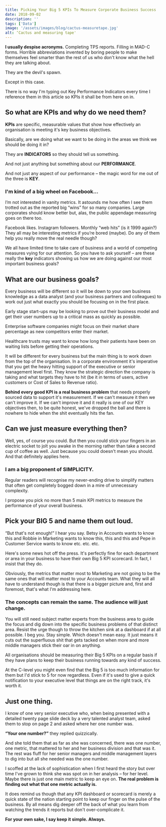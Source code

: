 ```yaml
---
title: Picking Your Big 5 KPIs To Measure Corporate Business Success
date: 2018-09-02
description: ''
tags: ['Data']
image: '/assets/images/blog/cactus-measuretape.jpg'
alt: ‘Cactus and measuring tape'
---
```

**I usually despise acronyms.** Completing TPS reports. Filling in MAD-C forms. Horrible abbreviations invented by boring people to make themselves feel smarter than the rest of us who don't know what the hell they are talking about.

They are the devil's spawn.

Except in this case.

There is no way I'm typing out Key Performance Indicators every time I reference them in this article so KPIs it shall be from here on in.

## So what are KPIs and why do we need them?

**KPIs** are specific, measurable values that show how effectively an organisation is meeting it's key business objectives.

Basically, are we doing what we want to be doing in the areas we think we should be doing it in?

They are **INDICATORS** so they should tell us something.

And not just anything but something about our **PERFORMANCE**.

And not just any aspect of our performance &#8211; the magic word for me out of the three is **KEY**.

### I'm kind of a big wheel on Facebook…

I&#8217;m not interested in vanity metrics. It astounds me how often I see them trotted out as the reported big “wins” for so many companies. Large corporates should know better but, alas, the public appendage measuring goes on there too.

Facebook likes. Instagram followers. Monthly “web hits” (is it 1999 again?) They all may be interesting metrics if you&#8217;re bored (maybe). Do any of them help you really move the real needle though?

We all have limited time to take care of business and a world of competing measures vying for our attention. So you have to ask yourself – are these really the **key** indicators showing us how we are doing against our most important business goals?

## What are our business goals?

Every business will be different so it will be down to your own business knowledge as a data analyst (and your business partners and colleagues) to work out just what exactly you should be focusing on in the first place.

Early stage start-ups may be looking to prove out their business model and get their user numbers up to a critical mass as quickly as possible.

Enterprise software companies might focus on their market share percentage as new competitors enter their market.

Healthcare trusts may want to know how long their patients have been on waiting lists before getting their operations.

It will be different for every business but the main thing is to work down from the top of the organisation. In a corporate environment it's imperative that you get the heavy hitting support of the executive or senior management level first. They know the strategic direction the company is taking and what targets they have to hit (be it in terms of users, active customers or Cost of Sales to Revenue ratio).

**Behind every good KPI is a real business problem** that needs properly sourced data to support it's measurement. If we can't measure it then we can't improve it. If we can't improve it and it really is one of our KEY objectives then, to be quite honest, we've dropped the ball and there is nowhere to hide when the shit eventually hits the fan.

## Can we just measure everything then?

Well, yes, of course you could. But then you could stick your fingers in an electric socket to jolt you awake in the morning rather than take a second cup of coffee as well. Just because you could doesn't mean you should. And that definitely applies here.

### I am a big proponent of SIMPLICITY.

Regular readers will recognise my never-ending drive to simplify matters that often get completely bogged down in a mire of unnecessary complexity.

I propose you pick no more than 5 main KPI metrics to measure the performance of your overall business.

## Pick your BIG 5 and name them out loud.

“But that's not enough!” I hear you say. Betsy in Accounts wants to know this and Robbie in Marketing wants to know this, this and this and Pepe in Customer Service wants to know etc. etc. etc.

Here's some news hot off the press. It's perfectly fine for each department or area in your business to have their own Big 5 KPI scorecard. In fact, I insist that they do.

Obviously, the metrics that matter most to Marketing are not going to be the same ones that will matter most to your Accounts team. What they will all have to understand though is that there is a bigger picture and, first and foremost, that's what I'm addressing here.

### The concepts can remain the same. The audience will just change.

You will still need subject matter experts from the business area to guide the focus and dig down into the specific business problems of that distinct area. Resist the urge though to throw the kitchen sink at a dashboard if at all possible. I beg you. Stay simple. Which doesn't mean easy. It just means it cuts out the superfluous shit that gets tacked on when more and more middle managers stick their oar in on anything.

All organisations should be measuring their Big 5 KPIs on a regular basis if they have plans to keep their business running towards any kind of success.

At the C-level you might even find that the Big 5 is too much information for them but I'd stick to 5 for now regardless. Even if it's used to give a quick notification to your executive level that things are on the right track, it's worth it.

## Just one thing.

I know of one very senior executive who, when being presented with a detailed twenty page slide deck by a very talented analyst team, asked them to stop on page 2 and asked where her one number was.

**“Your one number?”** they replied quizzically.

And she told them that as far as she was concerned, there was one number, one metric, that mattered to her and her business division and that was it. The rest was fluff for her senior managers and middle management layers to dig into but all she needed was the one number.

I scoffed at the lack of sophistication when I first heard the story but over time I've grown to think she was spot on in her analysis – for her level. Maybe there is just one main metric to keep an eye on. **The real problem is finding out what that one metric actually is.**

It does remind us though that any KPI dashboard or scorecard is merely a quick state of the nation starting point to keep our finger on the pulse of the business. By all means dig deeper off the back of what you learn from watching the trends it reports but don't over-complicate it.

**For your own sake, I say keep it simple. Always.**